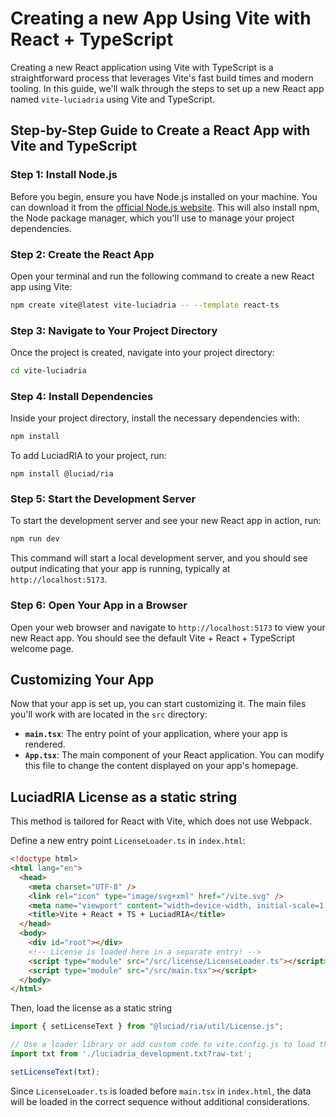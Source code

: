 # Creating a new App Using Vite with React + TypeScript

Creating a new React application using Vite with TypeScript is a straightforward process that leverages Vite's fast build times and modern tooling.
In this guide, we'll walk through the steps to set up a new React app named `vite-luciadria` using Vite and TypeScript.

## Step-by-Step Guide to Create a React App with Vite and TypeScript

### Step 1: Install Node.js

Before you begin, ensure you have Node.js installed on your machine. You can download it from the [official Node.js website](https://nodejs.org/). This will also install npm, the Node package manager, which you'll use to manage your project dependencies.

### Step 2: Create the React App

Open your terminal and run the following command to create a new React app using Vite:

```bash
npm create vite@latest vite-luciadria -- --template react-ts
```

### Step 3: Navigate to Your Project Directory

Once the project is created, navigate into your project directory:

```bash
cd vite-luciadria
```

### Step 4: Install Dependencies

Inside your project directory, install the necessary dependencies with:

```bash
npm install
```

To add LuciadRIA to your project, run:

```shell
npm install @luciad/ria
```


### Step 5: Start the Development Server

To start the development server and see your new React app in action, run:

```bash
npm run dev
```


This command will start a local development server, and you should see output indicating that your app is running, typically at `http://localhost:5173`.

### Step 6: Open Your App in a Browser

Open your web browser and navigate to `http://localhost:5173` to view your new React app. You should see the default Vite + React + TypeScript welcome page.


## Customizing Your App

Now that your app is set up, you can start customizing it. The main files you'll work with are located in the `src` directory:

- **`main.tsx`**: The entry point of your application, where your app is rendered.
- **`App.tsx`**: The main component of your React application. You can modify this file to change the content displayed on your app's homepage.


## LuciadRIA License as a static string

This method is tailored for React with Vite, which does not use Webpack.

Define a new entry point `LicenseLoader.ts`  in `index.html`:

```html
<!doctype html>
<html lang="en">
  <head>
    <meta charset="UTF-8" />
    <link rel="icon" type="image/svg+xml" href="/vite.svg" />
    <meta name="viewport" content="width=device-width, initial-scale=1.0" />
    <title>Vite + React + TS + LuciadRIA</title>
  </head>
  <body>
    <div id="root"></div>
    <!-- License is loaded here in a separate entry! -->
    <script type="module" src="/src/license/LicenseLoader.ts"></script>
    <script type="module" src="/src/main.tsx"></script>
  </body>
</html>
```

Then, load the license as a static string

```typescript
import { setLicenseText } from "@luciad/ria/util/License.js";

// Use a loader library or add custom code to vite.config.js to load the string as a string
import txt from './luciadria_development.txt?raw-txt';

setLicenseText(txt);
```

Since `LicenseLoader.ts` is loaded before `main.tsx` in `index.html`, the data will be loaded in the correct sequence without additional considerations.
